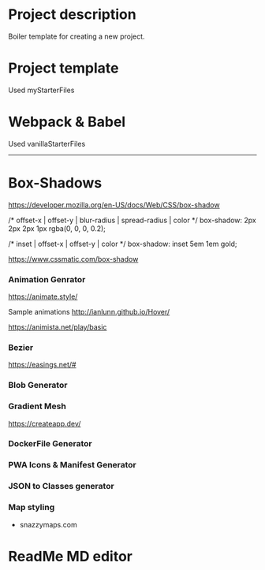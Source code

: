 
# Project description

Boiler template for creating a new project.

# Project template
 Used myStarterFiles

# Webpack & Babel
 Used vanillaStarterFiles

---

# Box-Shadows

https://developer.mozilla.org/en-US/docs/Web/CSS/box-shadow


/* offset-x | offset-y | blur-radius | spread-radius | color */
box-shadow: 2px 2px 2px 1px rgba(0, 0, 0, 0.2);

/* inset | offset-x | offset-y | color */
box-shadow: inset 5em 1em gold;


https://www.cssmatic.com/box-shadow

### Animation Genrator

https://animate.style/

Sample animations
http://ianlunn.github.io/Hover/

https://animista.net/play/basic

### Bezier
https://easings.net/#

### Blob Generator

### Gradient Mesh


https://createapp.dev/


### DockerFile Generator


### PWA Icons & Manifest Generator

### JSON to Classes generator



### Map styling
- snazzymaps.com

# ReadMe MD editor


